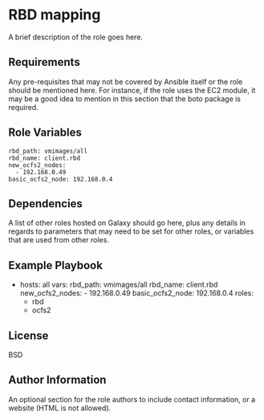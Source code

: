 RBD mapping
=========

A brief description of the role goes here.

Requirements
------------

Any pre-requisites that may not be covered by Ansible itself or the role should be mentioned here. For instance, if the role uses the EC2 module, it may be a good idea to mention in this section that the boto package is required.

Role Variables
--------------

    rbd_path: vmimages/all
    rbd_name: client.rbd
    new_ocfs2_nodes: 
      - 192.168.0.49
    basic_ocfs2_node: 192.168.0.4


Dependencies
------------

A list of other roles hosted on Galaxy should go here, plus any details in regards to parameters that may need to be set for other roles, or variables that are used from other roles.

Example Playbook
----------------

- hosts: all
  vars:
    rbd_path: vmimages/all
    rbd_name: client.rbd
    new_ocfs2_nodes: 
      - 192.168.0.49
    basic_ocfs2_node: 192.168.0.4
  roles:
  - rbd
  - ocfs2



License
-------

BSD

Author Information
------------------

An optional section for the role authors to include contact information, or a website (HTML is not allowed).
